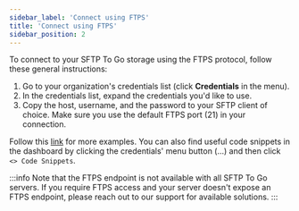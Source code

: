 ```yaml
---
sidebar_label: 'Connect using FTPS'
title: 'Connect using FTPS'
sidebar_position: 2
---
```

To connect to your SFTP To Go storage using the FTPS protocol, follow these general instructions:

1. Go to your organization's credentials list (click **Credentials** in the menu).
2. In the credentials list, expand the credentials you'd like to use.
3. Copy the host, username, and the password to your SFTP client of choice. Make sure you use the default FTPS port (21) in your connection.

Follow this [link](https://sftptogo.com/blog/guides/) for more examples. You can also find useful code snippets in the dashboard by clicking the credentials' menu button (...) and then click `<> Code Snippets`.

:::info
Note that the FTPS endpoint is not available with all SFTP To Go servers. If you require FTPS access and your server doesn't expose an FTPS endpoint, please reach out to our support for available solutions.
:::
